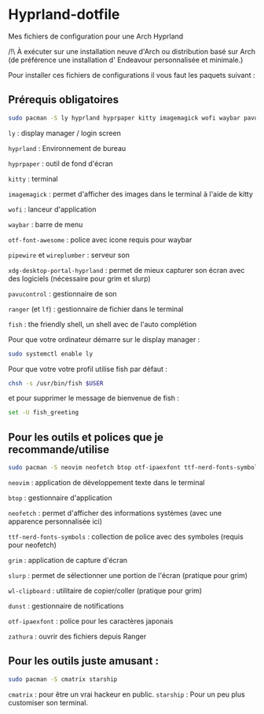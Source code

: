 # Hyprland-dotfile
Mes fichiers de configuration pour une Arch Hyprland

/!\ À exécuter sur une installation neuve d'Arch ou distribution basé sur Arch (de préférence une installation d' Endeavour personnalisée et minimale.)

Pour installer ces fichiers de configurations il vous faut les paquets suivant :

## Prérequis obligatoires
```bash
sudo pacman -S ly hyprland hyprpaper kitty imagemagick wofi waybar pavucontrol otf-font-awesome ranger lf pipewire wireplumber xdg-desktop-portal-hyprland fish
```

`ly` : display manager / login screen

`hyprland` : Environnement de bureau

`hyprpaper` : outil de fond d'écran

`kitty` : terminal

`imagemagick` : permet d'afficher des images dans le terminal à l'aide de kitty

`wofi` : lanceur d'application

`waybar` : barre de menu

`otf-font-awesome` : police avec icone requis pour waybar

`pipewire` et `wireplumber` : serveur son

`xdg-desktop-portal-hyprland` : permet de mieux capturer son écran avec des logiciels (nécessaire pour grim et slurp)

`pavucontrol` : gestionnaire de son

`ranger` (et `lf`) : gestionnaire de fichier dans le terminal

`fish` : the friendly shell, un shell avec de l'auto complétion



Pour que votre ordinateur démarre sur le display manager :

```bash
sudo systemctl enable ly
```


Pour que votre votre profil utilise fish par défaut :

```bash
chsh -s /usr/bin/fish $USER
```
et pour supprimer le message de bienvenue de fish :

```bash
set -U fish_greeting
```

## Pour les outils et polices que je recommande/utilise

```bash
sudo pacman -S neovim neofetch btop otf-ipaexfont ttf-nerd-fonts-symbols grim slurp wl-clipboard dunst zathura zathura-cb zathura-djvu zathura-pdf-mupdf
```

`neovim` : application de développement texte dans le terminal

`btop` : gestionnaire d'application

`neofetch` : permet d'afficher des informations systèmes (avec une apparence personnalisée ici)

`ttf-nerd-fonts-symbols` : collection de police avec des symboles (requis pour neofetch)

`grim` : application de capture d'écran

`slurp` : permet de sélectionner une portion de l'écran (pratique pour grim)

`wl-clipboard` : utilitaire de copier/coller (pratique pour grim)

`dunst` : gestionnaire de notifications

`otf-ipaexfont` : police pour les caractères japonais

`zathura` : ouvrir des fichiers depuis Ranger

## Pour les outils juste amusant :

```bash
sudo pacman -S cmatrix starship
```

`cmatrix` : pour être un vrai hackeur en public.
`starship` : Pour un peu plus customiser son terminal.

